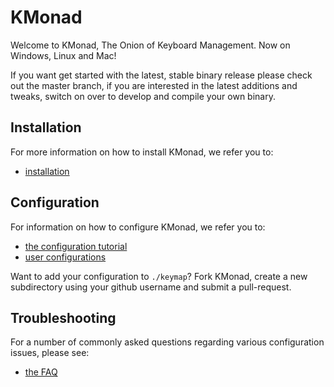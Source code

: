 # KMonad

Welcome to KMonad, The Onion of Keyboard Management. Now on Windows, Linux and
Mac! 

If you want get started with the latest, stable binary release please check out
the master branch, if you are interested in the latest additions and tweaks,
switch on over to develop and compile your own binary.

## Installation 
For more information on how to install KMonad, we refer you to:
- [installation](doc/installation.md)

## Configuration
For information on how to configure KMonad, we refer you to:
- [the configuration tutorial](keymap/tutorial.kbd)
- [user configurations](keymap/user) 

Want to add your configuration to `./keymap`? Fork KMonad, create a new
subdirectory using your github username and submit a pull-request.

## Troubleshooting
For a number of commonly asked questions regarding various configuration issues,
please see:
- [the FAQ](doc/faq.md)

